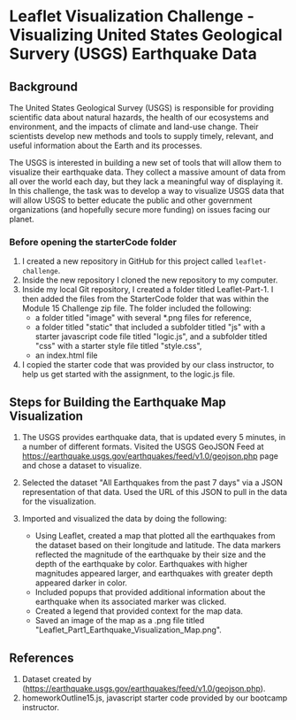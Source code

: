 # Leaflet Visualization Challenge - Visualizing United States Geological Survery (USGS) Earthquake Data

## Background

The United States Geological Survey (USGS) is responsible for providing scientific data about natural hazards, the health of our ecosystems and environment, and the impacts of climate and land-use change. Their scientists develop new methods and tools to supply timely, relevant, and useful information about the Earth and its processes.

The USGS is interested in building a new set of tools that will allow them to visualize their earthquake data. They collect a massive amount of data from all over the world each day, but they lack a meaningful way of displaying it. In this challenge, the task was to develop a way to visualize USGS data that will allow USGS to better educate the public and other government organizations (and hopefully secure more funding) on issues facing our planet.

### Before opening the starterCode folder

1. I created a new repository in GitHub for this project called `leaflet-challenge`. 
2. Inside the new repository I cloned the new repository to my computer.
3. Inside my local Git repository, I created a folder titled Leaflet-Part-1. I then added the files from the StarterCode folder that was within the Module 15 Challenge zip file.  The folder included the following:
   - a folder titled "image" with several *.png files for reference,
   - a folder titled "static" that included a subfolder titled "js" with a starter javascript code file titled "logic.js", and a subfolder titled "css" with a starter style file titled "style.css", 
   - an index.html file
5. I copied the starter code that was provided by our class instructor, to help us get started with the assignment, to the logic.js file.

## Steps for Building the Earthquake Map Visualization

1. The USGS provides earthquake data, that is updated every 5 minutes, in a number of different formats.  Visited the USGS GeoJSON Feed at https://earthquake.usgs.gov/earthquakes/feed/v1.0/geojson.php page and chose a dataset to visualize.
   
2. Selected the dataset "All Earthquakes from the past 7 days" via a JSON representation of that data.  Used the URL of this JSON to pull in the data for the visualization.
    
3. Imported and visualized the data by doing the following:
    - Using Leaflet, created a map that plotted all the earthquakes from the dataset based on their longitude and latitude.
      The data markers reflected the magnitude of the earthquake by their size and the depth of the earthquake by color. Earthquakes with higher magnitudes appeared larger,       and earthquakes with greater depth appeared darker in color.
    - Included popups that provided additional information about the earthquake when its associated marker was clicked.
    - Created a legend that provided context for the map data.
    - Saved an image of the map as a .png file titled "Leaflet_Part1_Earthquake_Visualization_Map.png".
      
## References

1. Dataset created by (https://earthquake.usgs.gov/earthquakes/feed/v1.0/geojson.php).
2. homeworkOutline15.js, javascript starter code provided by our bootcamp instructor.


